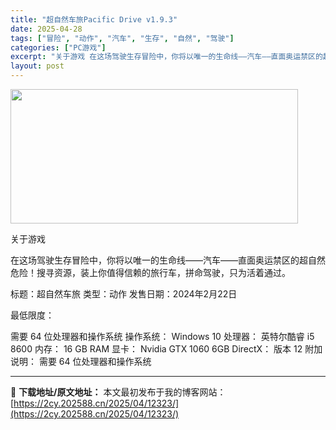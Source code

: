 ```yaml
---
title: "超自然车旅Pacific Drive v1.9.3"
date: 2025-04-28
tags: ["冒险", "动作", "汽车", "生存", "自然", "驾驶"]
categories: ["PC游戏"]
excerpt: "关于游戏 在这场驾驶生存冒险中，你将以唯一的生命线——汽车——直面奥运禁区的超自然危险！搜寻资源，装上你值得信赖的旅行车，拼命驾驶，只为活着通过。 标题：超自然车旅 类型：动作 发售日期：2024年2月22日 最低限度： 需要 64 位处理器和操作系统 操作系统： Windows 10 处理器： 英&hellip;"
layout: post
---
```


<img class="aligncenter size-full wp-image-12330" src="https://2cy.202588.cn/wp-content/uploads/2025/04/202504280419486.webp" alt="" width="460" height="215" />

关于游戏

在这场驾驶生存冒险中，你将以唯一的生命线——汽车——直面奥运禁区的超自然危险！搜寻资源，装上你值得信赖的旅行车，拼命驾驶，只为活着通过。

标题：超自然车旅
类型：动作
发售日期：2024年2月22日

最低限度：

需要 64 位处理器和操作系统
操作系统： Windows 10
处理器： 英特尔酷睿 i5 8600
内存： 16 GB RAM
显卡： Nvidia GTX 1060 6GB
DirectX： 版本 12
附加说明： 需要 64 位处理器和操作系统

---
📖 **下载地址/原文地址：** 本文最初发布于我的博客网站：[https://2cy.202588.cn/2025/04/12323/](https://2cy.202588.cn/2025/04/12323/)
